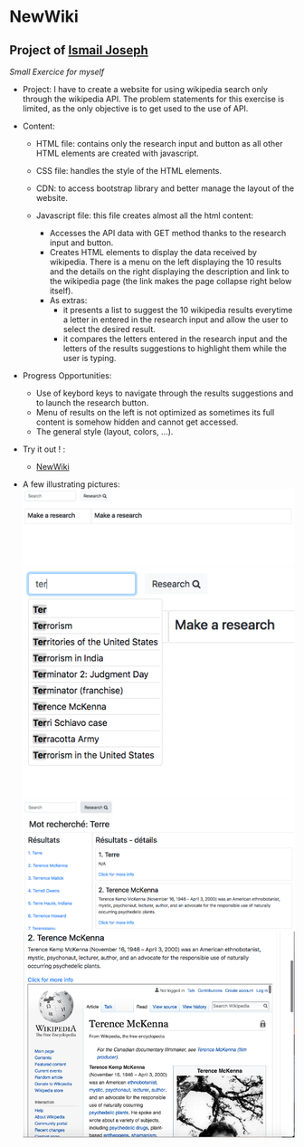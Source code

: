 NewWiki
=================================

Project of [Ismail Joseph](https://github.com/Fesouille)
----------------------------------

*Small Exercice for myself*


* Project:
I have to create a website for using wikipedia search only through the wikipedia API. The problem statements for this exercise is limited, as the only objective is to get used to the use of API. 

* Content:
	* HTML file: contains only the research input and button as all other HTML elements are created with javascript.
	
	* CSS file: handles the style of the HTML elements.
	
	* CDN: to access bootstrap library and better manage the layout of the website.

	* Javascript file: this file creates almost all the html content:
		* Accesses the API data with GET method thanks to the research input and button.
		* Creates HTML elements to display the data received by wikipedia. There is a menu on the left displaying the 10 results and the details on the right displaying the description and link to the wikipedia page (the link makes the page collapse right below itself).
		* As extras:
			* it presents a list to suggest the 10 wikipedia results everytime a letter in entered in the research input and allow the user to select the desired result.
			* it compares the letters entered in the research input and the letters of the results suggestions to highlight them while the user is typing.

* Progress Opportunities:
  * Use of keybord keys to navigate through the results suggestions and to launch the research button.
  * Menu of results on the left is not optimized as sometimes its full content is somehow hidden and cannot get accessed.
  * The general style (layout, colors, ...).

* Try it out ! :
	* [NewWiki](https://fesouille.github.io/NewWiki/)

* A few illustrating pictures:
![Screenshot 1 NewWiki](img/screenshot1.png)
![Screenshot 2 NewWiki](img/screenshot2.png)
![Screenshot 3 NewWiki](img/screenshot3.png)
![Screenshot 4 NewWiki](img/screenshot4.png)
